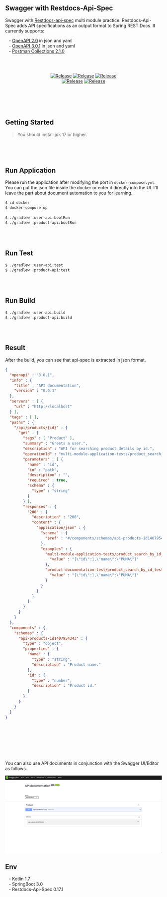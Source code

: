 ## Swagger with Restdocs-Api-Spec

Swagger with [Restdocs-api-spec]((https://github.com/ePages-de/restdocs-api-spec)) multi module practice. Restdocs-Api-Spec adds API specifications as an output format to Spring REST Docs. It currently supports:

&nbsp;&nbsp; - [OpenAPI 2.0](https://github.com/OAI/OpenAPI-Specification/blob/main/versions/2.0.md) in json and yaml <br/>
&nbsp;&nbsp; - [OpenAPI 3.0.1](https://github.com/OAI/OpenAPI-Specification/blob/main/versions/3.0.1.md) in json and yaml <br/>
&nbsp;&nbsp; - [Postman Collections 2.1.0](https://schema.postman.com/json/collection/v2.1.0/docs/index.html)

<br/><br/>

<div align="center">

[![Release](https://img.shields.io/badge/-%20🍃_Spring_Framework-brightgreen)](https://github.com/spring-projects/spring-framework)
[![Release](https://img.shields.io/badge/-📚_Restdocs-green)](https://github.com/spring-projects/spring-restdocs) [![Release](https://img.shields.io/badge/-%20Restdocs_Api_Spec-gray)](https://github.com/ePages-de/restdocs-api-spec)<br/>[![Release](https://img.shields.io/badge/-🐳Swagger_API/UI-blue)](https://hub.docker.com/r/swaggerapi/swagger-ui) [![Release](https://img.shields.io/badge/-🐳Swagger_API/Editor-blue)](https://hub.docker.com/r/swaggerapi/swagger-editor/)


</div>


<br/><br/><br/><br/>

## Getting Started

> You should install jdk 17 or higher. <br/>

<br/><br/><br/>

## Run Application

Please run the application after modifying the port in `docker-compose.yml`. You can put the json file inside the docker or enter it directly into the UI. I'll leave the part about document automation to you for learning.

````text
$ cd docker
$ docker-compose up   

$ ./gradlew :user-api:bootRun
$ ./gradlew :product-api:bootRun
````

<br/><br/>

## Run Test

````text
$ ./gradlew :user-api:test
$ ./gradlew :product-api:test
````

<br/><br/>

## Run Build

````text
$ ./gradlew :user-api:build
$ ./gradlew :product-api:build
````

<br/><br/>

## Result

After the build, you can see that api-spec is extracted in json format.

````json
{
  "openapi" : "3.0.1",
  "info" : {
    "title" : "API documentation",
    "version" : "0.0.1"
  },
  "servers" : [ {
    "url" : "http://localhost"
  } ],
  "tags" : [ ],
  "paths" : {
    "/api/products/{id}" : {
      "get" : {
        "tags" : [ "Product" ],
        "summary" : "Greets a user.",
        "description" : "API for searching product details by id.",
        "operationId" : "multi-module-application-tests/product_search_by_id_testproduct-documentation-test/product_search_by_id_test",
        "parameters" : [ {
          "name" : "id",
          "in" : "path",
          "description" : "",
          "required" : true,
          "schema" : {
            "type" : "string"
          }
        } ],
        "responses" : {
          "200" : {
            "description" : "200",
            "content" : {
              "application/json" : {
                "schema" : {
                  "$ref" : "#/components/schemas/api-products-id1407954343"
                },
                "examples" : {
                  "multi-module-application-tests/product_search_by_id_test" : {
                    "value" : "{\"id\":1,\"name\":\"PUMA\"}"
                  },
                  "product-documentation-test/product_search_by_id_test" : {
                    "value" : "{\"id\":1,\"name\":\"PUMA\"}"
                  }
                }
              }
            }
          }
        }
      }
    }
  },
  "components" : {
    "schemas" : {
      "api-products-id1407954343" : {
        "type" : "object",
        "properties" : {
          "name" : {
            "type" : "string",
            "description" : "Product name."
          },
          "id" : {
            "type" : "number",
            "description" : "Product id."
          }
        }
      }
    }
  }
}
````

<br/><br/><br/><br/><br/><br/>

You can also use API documents in conjunction with the Swagger UI/Editor as follows.


![image](resources/images/result.png)


## Env

&nbsp;&nbsp; - Kotlin 1.7  <br/>
&nbsp;&nbsp; - SpringBoot 3.0 <br/>
&nbsp;&nbsp; - Restdocs-Api-Spec 0.17.1 <br/>

<br/>
